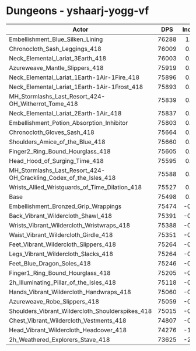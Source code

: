 # Dungeons - yshaarj-yogg-vf
| Actor | DPS | Increase |
|---|:---:|:---:|
|Embellishment_Blue_Silken_Lining|76288|1.05%|
|Chronocloth_Sash_Leggings_418|76009|0.68%|
|Neck_Elemental_Lariat_3Earth_418|76003|0.67%|
|Azureweave_Mantle_Slippers_418|75919|0.56%|
|Neck_Elemental_Lariat_1Earth-1Air-1Fire_418|75896|0.53%|
|Neck_Elemental_Lariat_1Earth-1Air-1Frost_418|75893|0.52%|
|MH_Stormlashs_Last_Resort_424-OH_Witherrot_Tome_418|75839|0.45%|
|Neck_Elemental_Lariat_2Earth-1Air_418|75837|0.45%|
|Embellishment_Potion_Absorption_Inhibitor|75803|0.40%|
|Chronocloth_Gloves_Sash_418|75664|0.22%|
|Shoulders_Amice_of_the_Blue_418|75660|0.21%|
|Finger2_Ring_Bound_Hourglass_418|75605|0.14%|
|Head_Hood_of_Surging_Time_418|75595|0.13%|
|MH_Stormlashs_Last_Resort_424-OH_Crackling_Codex_of_the_Isles_418|75588|0.12%|
|Wrists_Allied_Wristguards_of_Time_Dilation_418|75527|0.04%|
|Base|75498|0.00%|
|Embellishment_Bronzed_Grip_Wrappings|75474|-0.03%|
|Back_Vibrant_Wildercloth_Shawl_418|75391|-0.14%|
|Wrists_Vibrant_Wildercloth_Wristwraps_418|75388|-0.15%|
|Waist_Vibrant_Wildercloth_Girdle_418|75351|-0.19%|
|Feet_Vibrant_Wildercloth_Slippers_418|75264|-0.31%|
|Legs_Vibrant_Wildercloth_Slacks_418|75264|-0.31%|
|Feet_Blue_Dragon_Soles_418|75246|-0.33%|
|Finger1_Ring_Bound_Hourglass_418|75205|-0.39%|
|2h_Illuminating_Pillar_of_the_Isles_418|75118|-0.50%|
|Hands_Vibrant_Wildercloth_Handwraps_418|75060|-0.58%|
|Azureweave_Robe_Slippers_418|75059|-0.58%|
|Shoulders_Vibrant_Wildercloth_Shoulderspikes_418|75015|-0.64%|
|Chest_Vibrant_Wildercloth_Vestments_418|74807|-0.92%|
|Head_Vibrant_Wildercloth_Headcover_418|74276|-1.62%|
|2h_Weathered_Explorers_Stave_418|73625|-2.48%|
